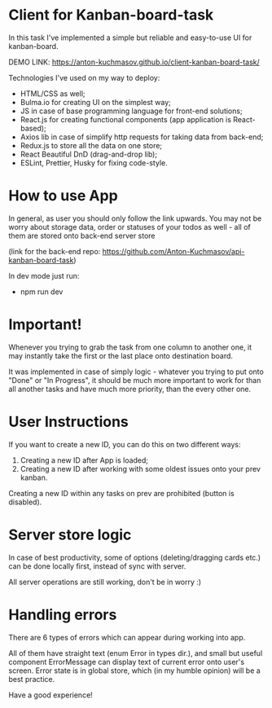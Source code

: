 # Client for Kanban-board-task

In this task I've implemented a simple but reliable and easy-to-use UI for kanban-board.

DEMO LINK: https://anton-kuchmasov.github.io/client-kanban-board-task/

Technologies I've used on my way to deploy:

- HTML/CSS as well;
- Bulma.io for creating UI on the simplest way;
- JS in case of base programming language for front-end solutions;
- React.js for creating functional components (app application is React-based);
- Axios lib in case of simplify http requests for taking data from back-end;
- Redux.js to store all the data on one store;
- React Beautiful DnD (drag-and-drop lib);
- ESLint, Prettier, Husky for fixing code-style.

# How to use App

In general, as user you should only follow the link upwards.
You may not be worry about storage data, order or statuses of your todos as well - all of them are stored onto back-end server store

(link for the back-end repo: https://github.com/Anton-Kuchmasov/api-kanban-board-task)

In dev mode just run:

- npm run dev

# Important!

Whenever you trying to grab the task from one column to another one, it may instantly take the first or the last place onto destination board.

It was implemented in case of simply logic - whatever you trying to put onto "Done" or "In Progress", it should be much more important to work for than all another tasks and have much more priority, than the every other one.

# User Instructions

If you want to create a new ID, you can do this on two different ways:

1. Creating a new ID after App is loaded;
2. Creating a new ID after working with some oldest issues onto your prev kanban.

Creating a new ID within any tasks on prev are prohibited (button is disabled).

# Server store logic

In case of best productivity, some of options (deleting/dragging cards etc.) can be done locally first, instead of sync with server.

All server operations are still working, don't be in worry :)

# Handling errors

There are 6 types of errors which can appear during working into app.

All of them have straight text (enum Error in types dir.), and small but useful component ErrorMessage can display text of current error onto user's screen.
Error state is in global store, which (in my humble opinion) will be a best practice.

Have a good experience!
